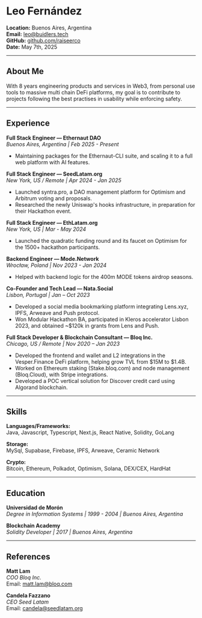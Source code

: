 # Leo Fernández

**Location:** Buenos Aires, Argentina  
**Email:** leo@buidlers.tech  
**GitHub:** [github.com/raiseerco](https://github.com/raiseerco)  
**Date:** May 7th, 2025

---

## About Me

With 8 years engineering products and services in Web3, from personal use tools to massive multi chain DeFi platforms, my goal is to contribute to projects following the best practises in usability while enforcing safety.

---

## Experience

**Full Stack Engineer — Ethernaut DAO**  
_Buenos Aires, Argentina | Feb 2025 - Present_

- Maintaining packages for the Ethernaut-CLI suite, and scaling it to a full web platform with AI features.

**Full Stack Engineer — SeedLatam.org**  
_New York, US / Remote | Apr 2024 - Jan 2025_

- Launched syntra.pro, a DAO management platform for Optimism and Arbitrum voting and proposals.
- Researched the newly Uniswap's hooks infrastructure, in preparation for their Hackathon event.

**Full Stack Engineer — EthLatam.org**  
_New York, US | Mar - May 2024_

- Launched the quadratic funding round and its faucet on Optimism for the 1500+ hackathon participants.

**Backend Engineer — Mode.Network**  
_Wrocław, Poland | Nov 2023 - Jan 2024_

- Helped with backend logic for the 400m MODE tokens airdrop seasons.

**Co-Founder and Tech Lead — Nata.Social**  
_Lisbon, Portugal | Jan – Oct 2023_

- Developed a social media bookmarking platform integrating Lens.xyz, IPFS, Arweave and Push protocol.
- Won Modular Hackathon BA, participated in Kleros accelerator Lisbon 2023, and obtained ~$120k in grants from Lens and Push.

**Full Stack Developer & Blockchain Consultant — Bloq Inc.**  
_Chicago, US / Remote | Nov 2020 – Jan 2023_

- Developed the frontend and wallet and L2 integrations in the Vesper.Finance DeFi platform, helping grow TVL from $15M to $1.4B.
- Worked on Ethereum staking (Stake.bloq.com) and node management (Bloq.Cloud), with Stripe integrations.
- Developed a POC vertical solution for Discover credit card using Algorand blockchain.

---

## Skills

**Languages/Frameworks:**  
Java, Javascript, Typescript, Next.js, React Native, Solidity, GoLang

**Storage:**  
MySql, Supabase, Firebase, IPFS, Arweave, Ceramic Network

**Crypto:**  
Bitcoin, Ethereum, Polkadot, Optimism, Solana, DEX/CEX, HardHat

---

## Education

**Universidad de Morón**  
_Degree in Information Systems | 1999 - 2004 | Buenos Aires, Argentina_

**Blockchain Academy**  
_Solidity Developer | 2017 | Buenos Aires, Argentina_

---

## References

**Matt Lam**  
_COO Bloq Inc._  
Email: matt.lam@bloq.com

**Candela Fazzano**  
_CEO Seed Latam_  
Email: candela@seedlatam.org
